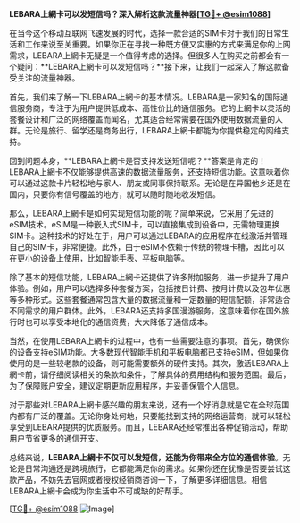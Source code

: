 **LEBARA上網卡可以发短信吗？深入解析这款流量神器[[TG💪+ @esim1088](https://t.me/s/esim1088)]**

在当今这个移动互联网飞速发展的时代，选择一款合适的SIM卡对于我们的日常生活和工作来说至关重要。如果你正在寻找一种既方便又实惠的方式来满足你的上网需求，LEBARA上網卡无疑是一个值得考虑的选择。但很多人在购买之前都会有一个疑问：**LEBARA上網卡可以发短信吗？**接下来，让我们一起深入了解这款备受关注的流量神器。

首先，我们来了解一下LEBARA上網卡的基本情况。LEBARA是一家知名的国际通信服务商，专注于为用户提供低成本、高性价比的通信服务。它的上網卡以灵活的套餐设计和广泛的网络覆盖而闻名，尤其适合经常需要在国外使用数据流量的人群。无论是旅行、留学还是商务出行，LEBARA上網卡都能为你提供稳定的网络支持。

回到问题本身，**LEBARA上網卡是否支持发送短信呢？**答案是肯定的！LEBARA上網卡不仅能够提供高速的数据流量服务，还支持短信功能。这意味着你可以通过这款卡片轻松地与家人、朋友或同事保持联系。无论是在异国他乡还是在国内，只要你有信号覆盖的地方，就可以随时随地收发短信。

那么，LEBARA上網卡是如何实现短信功能的呢？简单来说，它采用了先进的eSIM技术。eSIM是一种嵌入式SIM卡，可以直接集成到设备中，无需物理更换SIM卡。这种技术的好处在于，用户可以通过LEBARA的应用程序在线激活并管理自己的SIM卡，非常便捷。此外，由于eSIM不依赖于传统的物理卡槽，因此可以在更小的设备上使用，比如智能手表、平板电脑等。

除了基本的短信功能，LEBARA上網卡还提供了许多附加服务，进一步提升了用户体验。例如，用户可以选择多种套餐方案，包括按日计费、按月计费以及包年优惠等多种形式。这些套餐通常包含大量的数据流量和一定数量的短信配额，非常适合不同需求的用户群体。此外，LEBARA还支持多国漫游服务，这意味着你在国外旅行时也可以享受本地化的通信资费，大大降低了通信成本。

当然，在使用LEBARA上網卡的过程中，也有一些需要注意的事项。首先，确保你的设备支持eSIM功能。大多数现代智能手机和平板电脑都已支持eSIM，但如果你使用的是一些较老款的设备，则可能需要额外的硬件支持。其次，激活LEBARA上網卡前，请仔细阅读相关的条款和条件，了解具体的费用结构和服务范围。最后，为了保障账户安全，建议定期更新应用程序，并妥善保管个人信息。

对于那些对LEBARA上網卡感兴趣的朋友来说，还有一个好消息就是它在全球范围内都有广泛的覆盖。无论你身处何地，只要能找到支持的网络运营商，就可以轻松享受到LEBARA提供的优质服务。而且，LEBARA还经常推出各种促销活动，帮助用户节省更多的通信开支。

总结来说，**LEBARA上網卡不仅可以发短信，还能为你带来全方位的通信体验**。无论是日常沟通还是跨境旅行，它都能满足你的需求。如果你还在犹豫是否要尝试这款产品，不妨先去官网或者授权经销商咨询一下，了解更多详细信息。相信LEBARA上網卡会成为你生活中不可或缺的好帮手。

[[TG💪+ @esim1088](https://t.me/s/esim1088) ![Image](https://i.postimg.cc/4NQfJmqS/Snipaste-2025-05-13-00-14-12.png)]